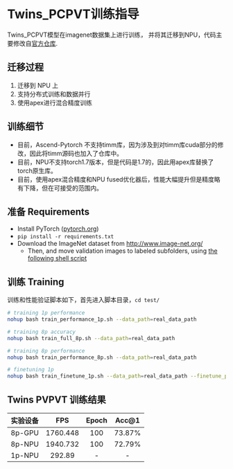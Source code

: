# Twins_PCPVT训练指导

Twins_PCPVT模型在imagenet数据集上进行训练， 并将其迁移到NPU，代码主要修改自[官方仓库](https://github.com/Meituan-AutoML/Twins).

## 迁移过程

1. 迁移到 NPU 上
2. 支持分布式训练和数据并行
3. 使用apex进行混合精度训练

## 训练细节

- 目前，Ascend-Pytorch 不支持timm库，因为涉及到对timm库cuda部分的修改，因此将timm源码也加入了仓库中。
- 目前，NPU不支持torch1.7版本，但是代码是1.7的，因此用apex库替换了torch原生库。
- 目前，使用apex混合精度和NPU fused优化器后，性能大幅提升但是精度略有下降，但在可接受的范围内。

## 准备 Requirements

- Install PyTorch ([pytorch.org](http://pytorch.org))
- `pip install -r requirements.txt`
- Download the ImageNet dataset from http://www.image-net.org/
    - Then, and move validation images to labeled subfolders, using [the following shell script](https://raw.githubusercontent.com/soumith/imagenetloader.torch/master/valprep.sh)

## 训练 Training

训练和性能验证脚本如下，首先进入脚本目录，`cd test/`

```bash
# training 1p performance
nohup bash train_performance_1p.sh --data_path=real_data_path

# training 8p accuracy
nohup bash train_full_8p.sh --data_path=real_data_path

# training 8p performance
nohup bash train_performance_8p.sh --data_path=real_data_path

# finetuning 1p
nohup bash train_finetune_1p.sh --data_path=real_data_path --finetune_pth=real_checkpoint_path

```

## Twins PVPVT 训练结果

| 实验设备 |    FPS     | Epoch | Acc@1  |
| :------: |:----------:|:-----:|:------:|
|  8p-GPU  |  1760.448  |  100  | 73.87% |
|  8p-NPU  |  1940.732  |  100  | 72.79% |
|  1p-NPU  |   292.89   |   -   |   -    |

